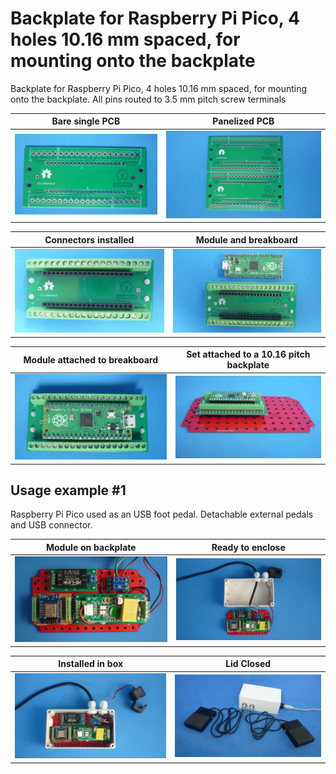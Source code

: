 
# Backplate for Raspberry Pi Pico, 4 holes 10.16 mm spaced, for mounting onto the backplate

Backplate for Raspberry Pi Pico, 4 holes 10.16 mm spaced, for mounting onto the backplate. All pins routed to 3.5 mm pitch screw terminals

Bare single PCB                              |Panelized PCB                              |
---------------------------------------------|-------------------------------------------|
![](/c-breakouts/c11/assets/img/barepcb.jpg) |![](/c-breakouts/c11/assets/img/panel.jpg) |

Connectors installed                         |Module and breakboard                      |
---------------------------------------------|-------------------------------------------|
![](/c-breakouts/c11/assets/img/connectors.jpg) |![](/c-breakouts/c11/assets/img/moduleandbreak.jpg) |

Module attached to breakboard                |Set attached to a 10.16 pitch backplate    |
---------------------------------------------|-------------------------------------------|
![](/c-breakouts/c11/assets/img/moduleattached.jpg) |![](/c-breakouts/c11/assets/img/moduleinbackplate.jpg) |



## Usage example #1

Raspberry Pi Pico used as an USB foot pedal. Detachable external pedals and USB connector.


Module on backplate                                 |Ready to enclose                                 |
----------------------------------------------------|-------------------------------------------------|
![](/c-breakouts/c00/assets/img/componentswired.jpg)|![](/c-breakouts/c00/assets/img/readytoenclose.jpg)|

Installed in box                             |Lid Closed                                       |
---------------------------------------------|-------------------------------------------------|
![](/c-breakouts/c00/assets/img/installedinbox.jpg)|![](/c-breakouts/c11/assets/img/lidclosed1.jpg)|

